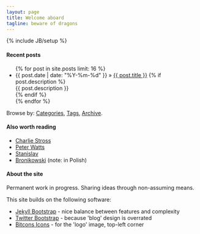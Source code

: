```yaml
---
layout: page
title: Welcome aboard
tagline: beware of dragons
---
```

{% include JB/setup %}

#### Recent posts

<ul class="posts">
  {% for post in site.posts limit: 16 %}
    <li><span>{{ post.date | date: "%Y-%m-%d" }}</span> &raquo; <a href="{{ BASE_PATH }}{{ post.url }}">{{ post.title }}</a>
    {% if post.description %}<br><div class="info">{{ post.description }}</div>{% endif %}
    </li>
  {% endfor %}
</ul>

Browse by: [Categories](/categories.html), [Tags](/tags.html), [Archive](/archive.html).

#### Also worth reading

 - [Charlie Stross](http://www.antipope.org/charlie/blog-static/)
 - [Peter Watts](http://www.rifters.com/crawl/)
 - [Stanislav](http://www.loper-os.org/)
 - [Bronikowski](http://bronikowski.com/) (note: in Polish)

#### About the site

Permanent work in progress. Sharing ideas through non-assuming means.

This site builds on the following software:

 - [Jekyll Bootstrap](http://jekyllbootstrap.com/) - nice balance between features and complexity
 - [Twitter Bootstrap](http://twitter.github.com/bootstrap/) - because 'blog' design is overrated
 - [Bitcons Icons](http://somerandomdude.com/work/bitcons/) - for the 'logo' image, top-left corner
